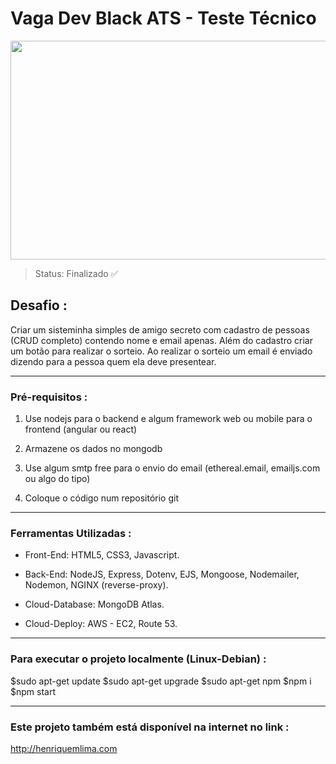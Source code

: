 # Vaga Dev Black ATS - Teste Técnico

<img src="https://lh4.googleusercontent.com/ka6dUMVWOjpdb-znxYAaukJUxaQHlPkhzvcq0mzAuiuL2XZm9mFm3S1qKRa9KdeqALKZvXMh_n-XSCwaAm9LH_Xz42sw1jYbu6oPnNA_7uf-WJx3RSINhMQgW09i9HYRlMMvfTxG"  width="800" height="350">

> Status: Finalizado ✅


## Desafio :

Criar um sisteminha simples de amigo secreto com cadastro de pessoas (CRUD completo) contendo nome e email apenas. Além do cadastro criar um botão para realizar o sorteio. Ao realizar o sorteio um email é enviado dizendo para a pessoa quem ela deve presentear.

---

### Pré-requisitos :

1. Use nodejs para o backend e algum framework web ou mobile para o frontend (angular ou react)

2. Armazene os dados no mongodb

3. Use algum smtp free para o envio do email (ethereal.email, emailjs.com ou algo do tipo)

4. Coloque o código num repositório git

---
### Ferramentas Utilizadas :

- Front-End: HTML5, CSS3, Javascript.

- Back-End: NodeJS, Express, Dotenv, EJS, Mongoose, Nodemailer, Nodemon, NGINX (reverse-proxy).

- Cloud-Database: MongoDB Atlas.

- Cloud-Deploy: AWS - EC2, Route 53.

---

### Para executar o projeto localmente (Linux-Debian) :

$sudo apt-get update
$sudo apt-get upgrade
$sudo apt-get npm
$npm i
$npm start

---

### Este projeto também está disponível na internet no link :

<a href="http://henriquemlima.com/" target="_blank">http://henriquemlima.com</a>


